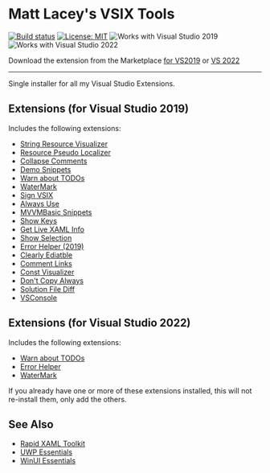 # Matt Lacey's VSIX Tools

[![Build status](https://ci.appveyor.com/api/projects/status/g4i1tq4i3m00l0jh?svg=true)](https://ci.appveyor.com/project/mrlacey/vsixtools)
[![License: MIT](https://img.shields.io/badge/License-MIT-green.svg)](LICENSE)
![Works with Visual Studio 2019](https://img.shields.io/static/v1.svg?label=VS&message=2019&color=A853C7)
![Works with Visual Studio 2022](https://img.shields.io/static/v1.svg?label=VS&message=2022&color=A853C7)

Download the extension from the Marketplace [for VS2019](https://marketplace.visualstudio.com/items?itemName=MattLaceyLtd.VsixTools) or [VS 2022](https://marketplace.visualstudio.com/items?itemName=MattLaceyLtd.VsixTools2022)

------------------------

Single installer for all my Visual Studio Extensions.

## Extensions (for Visual Studio 2019)

Includes the following extensions:

- [String Resource Visualizer](https://marketplace.visualstudio.com/items?itemName=MattLaceyLtd.StringResourceVisualizer)
- [Resource Pseudo Localizer](https://marketplace.visualstudio.com/items?itemName=MattLaceyLtd.ResourcePseudoLocalizer)
- [Collapse Comments](https://marketplace.visualstudio.com/items?itemName=MattLaceyLtd.CollapseComments)
- [Demo Snippets](https://marketplace.visualstudio.com/items?itemName=MattLaceyLtd.DemoSnippets)
- [Warn about TODOs](https://marketplace.visualstudio.com/items?itemName=MattLaceyLtd.WarnAboutTODOs)
- [WaterMark](https://marketplace.visualstudio.com/items?itemName=MattLaceyLtd.VSWaterMark2019)
- [Sign VSIX](https://marketplace.visualstudio.com/items?itemName=MattLaceyLtd.SignVsix)
- [Always Use](https://marketplace.visualstudio.com/items?itemName=MattLaceyLtd.AlwaysUse)
- [MVVMBasic Snippets](https://marketplace.visualstudio.com/items?itemName=MattLaceyLtd.MvvmBasicSnippets)
- [Show Keys](https://marketplace.visualstudio.com/items?itemName=MattLaceyLtd.ShowKeys)
- [Get Live XAML Info](https://marketplace.visualstudio.com/items?itemName=MattLaceyLtd.GetLiveXamlInfo)
- [Show Selection](https://marketplace.visualstudio.com/items?itemName=MattLaceyLtd.ShowSelection)
- [Error Helper (2019)](https://marketplace.visualstudio.com/items?itemName=MattLaceyLtd.ErrorHelper2019)
- [Clearly Ediatble](https://marketplace.visualstudio.com/items?itemName=MattLaceyLtd.ClearlyEditable)
- [Comment Links](https://marketplace.visualstudio.com/items?itemName=MattLaceyLtd.CommentLinks)
- [Const Visualizer](https://marketplace.visualstudio.com/items?itemName=MattLaceyLtd.ConstVisualizer)
- [Don't Copy Always](https://marketplace.visualstudio.com/items?itemName=MattLaceyLtd.DontCopyAlways)
- [Solution File Diff](https://marketplace.visualstudio.com/items?itemName=MattLaceyLtd.SlnFileDiff)
- [VSConsole](https://marketplace.visualstudio.com/items?itemName=MattLaceyLtd.VSConsole)


## Extensions (for Visual Studio 2022)

Includes the following extensions:

- [Warn about TODOs](https://marketplace.visualstudio.com/items?itemName=MattLaceyLtd.WarnAboutTODOs)
- [Error Helper](https://marketplace.visualstudio.com/items?itemName=MattLaceyLtd.ErrorHelper)
- [WaterMark](https://marketplace.visualstudio.com/items?itemName=MattLaceyLtd.WaterMark)


If you already have one or more of these extensions installed, this will not re-install them, only add the others.

## See Also

- [Rapid XAML Toolkit](https://marketplace.visualstudio.com/items?itemName=MattLaceyLtd.RapidXamlToolkit)
- [UWP Essentials](https://marketplace.visualstudio.com/items?itemName=MattLaceyLtd.UwpEssentials)
- [WinUI Essentials](https://marketplace.visualstudio.com/items?itemName=MattLaceyLtd.WinUI-Essentials)

